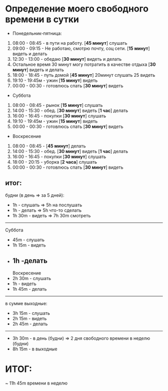 # Определение моего свободного времени в сутки

- Понедельник-пятница:

1. 08:00 - 08:45 - в пути на работу. [**45 минут**] слушать
2. 09:00 - 09:15 - Не работаю, смотрю почту, соц сети. [**15 минут**] видеть и делать
3. 12:30 - 13:00 - обедаю [**30 минут**] видеть и делать
4. Остальное время 30 минут могу потратить в качестве отдыха [**30 минут**] видеть и делать
5. 18:00 - 18:45 - путь домой [**45 минут**] 20минут слушать 25 видеть
6. 19:10 - 19:45м - ужин [**15 минут**] видеть
7. 00:00 - 00:30 - готовлюсь спать [**30 минут**] видеть

- Суббота

1. 08:00 - 08:45 - рынок [**15 минут**] слушать
2. 14:00 - 15:30 - обед. [**30 минут**] видеть [**1 час**] делать
3. 16:00 - 16:45 - покупки [**30 минут**] слушать
4. 19:10 - 19:45м - ужин [**15 минут**] видеть
5. 00:00 - 00:30 - готовлюсь спать [**30 минут**] видеть

- Воскресение

1. 08:00 - 08:45 - [**45 минут**] делать
2. 14:00 - 15:30 - обед. [**30 минут**] видеть [**1 час**] делать
3. 16:00 - 16:45 - покупки [**30 минут**] слушать
4. 18:00 - 20:15 - уборка [**2 часа**] слушать
5. 00:00 - 00:30 - готовлюсь спать [**30 минут**] видеть

## итог:

будни (в день => за 5 дней):

- 1h - слушать => 5h на послушать
- 1h - делать => 5h что-то сделать
- 1h 30m - видеть => 7h 30m смотреть

---

Суббота

- 45m - слушать
- 1h 15m - видеть
- ## 1h -делать
  Воскресение
- 2h 30m - слушать
- 1h - видеть
- 1h 45m - делать

---

в сумме выходные:

- 3h 15m - слушать
- 2h 15m - видеть
- 2h 45m - делать

---

- 3h 30m - в день (будни) => 2 дня свободного времени в неделю (будни)
- 8h 15m - в выходные

# ИТОГ:

~ 11h 45m времени в неделю
